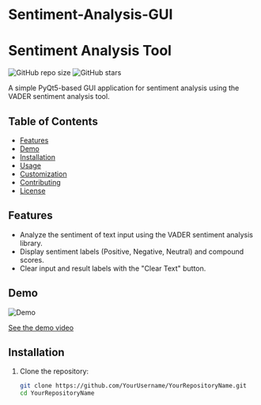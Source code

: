 # Sentiment-Analysis-GUI

# Sentiment Analysis Tool

![GitHub repo size](https://img.shields.io/github/repo-size/SysketSK/Sentiment-Analysis-GUI)
![GitHub stars](https://img.shields.io/github/stars/SysketSK/Sentiment-Analysis-GUI?style=social)


A simple PyQt5-based GUI application for sentiment analysis using the VADER sentiment analysis tool.

## Table of Contents

- [Features](#features)
- [Demo](#demo)
- [Installation](#installation)
- [Usage](#usage)
- [Customization](#customization)
- [Contributing](#contributing)
- [License](#license)

## Features

- Analyze the sentiment of text input using the VADER sentiment analysis library.
- Display sentiment labels (Positive, Negative, Neutral) and compound scores.
- Clear input and result labels with the "Clear Text" button.

## Demo

![Demo](demo.gif)

[See the demo video](demo/demo.mp4)

## Installation

1. Clone the repository:

   ```bash
   git clone https://github.com/YourUsername/YourRepositoryName.git
   cd YourRepositoryName
